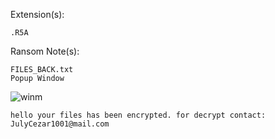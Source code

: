 Extension(s): 
```
.R5A
```
Ransom Note(s): 
```
FILES_BACK.txt
Popup Window
```
![winm](https://github.com/user-attachments/assets/de67ba5b-2917-40af-afbe-f1694cd669e8)
```
hello your files has been encrypted. for decrypt contact: JulyCezar1001@mail.com
```
